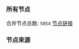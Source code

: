 ### 所有节点
合并节点总数: `5854`
[节点链接](https://github.com/rzhy1/33/raw/master/sub/sub_merge_base64.txt)

### 节点来源
